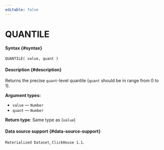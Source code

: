 ```yaml
---
editable: false
---
```


# QUANTILE



#### Syntax {#syntax}


```
QUANTILE( value, quant )
```

#### Description {#description}
Returns the precise `quant`-level quantile (`quant` should be in range from 0 to 1).

**Argument types:**
- `value` — `Number`
- `quant` — `Number`


**Return type**: Same type as (`value`)

#### Data source support {#data-source-support}

`Materialized Dataset`, `ClickHouse 1.1`.
